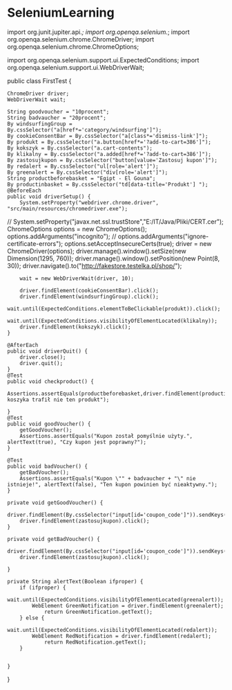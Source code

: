 # SeleniumLearning
import org.junit.jupiter.api.*;
import org.openqa.selenium.*;
import org.openqa.selenium.chrome.ChromeDriver;
import org.openqa.selenium.chrome.ChromeOptions;

import org.openqa.selenium.support.ui.ExpectedConditions;
import org.openqa.selenium.support.ui.WebDriverWait;

public class FirstTest {

    ChromeDriver driver;
    WebDriverWait wait;

    String goodvoucher = "10procent";
    String badvaucher = "20procent";
    By windsurfingGroup = By.cssSelector("a[href*='category/windsurfing']");
    By cookieConsentBar = By.cssSelector("a[class*='dismiss-link']");
    By produkt = By.cssSelector("a.button[href*='?add-to-cart=386']");
    By kokszyk = By.cssSelector("a.cart-contents");
    By klikalny = By.cssSelector("a.added[href*='?add-to-cart=386']");
    By zastosujkupon = By.cssSelector("button[value='Zastosuj kupon']");
    By redalert = By.cssSelector("ul[role='alert']");
    By greenalert = By.cssSelector("div[role='alert']");
    String productbeforebasket = "Egipt - El Gouna";
    By productinbasket = By.cssSelector("td[data-title='Produkt'] ");
    @BeforeEach
    public void driverSetup() {
        System.setProperty("webdriver.chrome.driver", "src/main/resources/chromedriver.exe");
//       System.setProperty("javax.net.ssl.trustStore","E:/IT/Java/Pliki/CERT.cer");
        ChromeOptions options = new ChromeOptions();
        options.addArguments("incognito");
//        options.addArguments("ignore-certificate-errors");
        options.setAcceptInsecureCerts(true);
        driver = new ChromeDriver(options);
        driver.manage().window().setSize(new Dimension(1295, 760));
        driver.manage().window().setPosition(new Point(8, 30));
        driver.navigate().to("http://fakestore.testelka.pl/shop/");

        wait = new WebDriverWait(driver, 10);

        driver.findElement(cookieConsentBar).click();
        driver.findElement(windsurfingGroup).click();
        wait.until(ExpectedConditions.elementToBeClickable(produkt)).click();
        wait.until(ExpectedConditions.visibilityOfElementLocated(klikalny));
        driver.findElement(kokszyk).click();
    }

    @AfterEach
    public void driverQuit() {
        driver.close();
        driver.quit();
    }
    @Test
    public void checkproduct() {
        Assertions.assertEquals(productbeforebasket,driver.findElement(productinbasket).getText(),"Do koszyka trafił nie ten produkt");

    }
    @Test
    public void goodVoucher() {
        getGoodVoucher();
        Assertions.assertEquals("Kupon został pomyślnie użyty.", alertText(true), "Czy kupon jest poprawny?");
    }

    @Test
    public void badVoucher() {
        getBadVoucher();
        Assertions.assertEquals("Kupon \"" + badvaucher + "\" nie istnieje!", alertText(false), "Ten kupon powinien być nieaktywny.");
    }

    private void getGoodVoucher() {
        driver.findElement(By.cssSelector("input[id='coupon_code']")).sendKeys(goodvoucher);
        driver.findElement(zastosujkupon).click();
    }

    private void getBadVoucher() {
        driver.findElement(By.cssSelector("input[id='coupon_code']")).sendKeys(badvaucher);
        driver.findElement(zastosujkupon).click();

    }

    private String alertText(Boolean ifproper) {
        if (ifproper) {
            wait.until(ExpectedConditions.visibilityOfElementLocated(greenalert));
            WebElement GreenNotification = driver.findElement(greenalert);
                return GreenNotification.getText();
        } else {
            wait.until(ExpectedConditions.visibilityOfElementLocated(redalert));
            WebElement RedNotification = driver.findElement(redalert);
                return RedNotification.getText();
        }


    }


}
